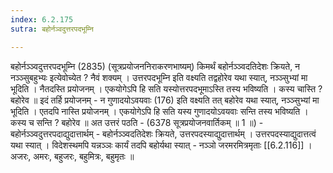 ```yaml
---
index: 6.2.175
sutra: बहोर्नञ्वदुत्तरपदभूम्नि

---
```

बहोर्नञ्ञ्वदुत्तरपदभूम्नि (2835) (सूत्रप्रयोजननिराकरणभाष्यम्) किमर्थं बहोर्नञ्ञ्वदतिदेशः क्रियते, न नञ्ञ्सुबहुभ्यः इत्येवोच्येत ? नैवं शक्यम् । उत्तरपदभूम्नि इति वक्ष्यति तद्वहोरेव यथा स्यात्, नञ्ञ्सुभ्यां मा भूदिति । नैतदस्ति प्रयोजनम् । एकयोगेऽपि हि सति यस्योत्तरपदभूमाऽस्ति तस्य भविष्यति । कस्य चास्ति ? बहोरेव ॥ इदं तर्हि प्रयोजनम् - न गुणादयोऽवयवाः (176) इति वक्ष्यति तत् बहोरेव यथा स्यात्, नञ्ञ्सुभ्यां मा भूदिति । एतदपि नास्ति प्रयोजनम् । एकयोगेऽपि हि सति यस्य गुणादयोऽवयवाः सन्ति तस्य भविष्यति । कस्य च सन्ति ? बहोरेव ॥ अत उत्तरं पठति -  (6378 सूत्रप्रयोजनवार्तिकम् ॥ 1 ॥) - बहोर्नञ्ञ्वदुत्तरपदाद्युदात्तार्थम् - बहोर्नञ्ञ्वदतिदेशः क्रियते, उत्तरपदस्याद्युदात्तार्थम् । उत्तरपदस्याद्युदात्तत्वं यथा स्यात् । विदेशस्थमपि यन्नञ्ञः कार्यं तदपि बहोर्यथा स्यात् - नञ्ञो जरमरमित्रमृताः [[6.2.116]] । अजरः, अमरः, बहुजरः, बहुमित्रः, बहुमृतः ॥